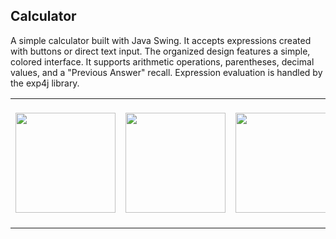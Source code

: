 ## Calculator
A simple calculator built with Java Swing. It accepts expressions created with buttons or direct text input. The organized design features a simple, colored interface. It supports arithmetic operations, parentheses, decimal values, and a "Previous Answer" recall. Expression evaluation is handled by the exp4j library.

<table>
  <tr>
    <td><img src="https://github.com/user-attachments/assets/a5e455af-b22d-497b-bf56-63916d303c56" width="160"></td>
    <td><img src="https://github.com/user-attachments/assets/b312dae6-436a-4b74-9b71-c3247aadd7c3" width="160"></td>
    <td><img src="https://github.com/user-attachments/assets/c6327c55-dedf-4c52-8388-891ec18bf68e" width="160"></td>
    <td><img src="https://github.com/user-attachments/assets/64eb6f52-5ab8-4e5c-95fb-d745e8d8aadd" width="160"></td>
    <td><img src="https://github.com/user-attachments/assets/edec064a-b106-4671-8bb1-8db6d55d6d06" width="200"></td>
  </tr>
</table>


